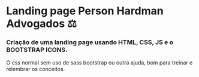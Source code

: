 # Landing page Person Hardman Advogados ⚖️
### Criação de uma landing page usando HTML, CSS, JS e o BOOTSTRAP ICONS. 
O css normal sem uso de sass bootstrap ou outra ajuda,
bom para treinar e relembrar os conceitos.
